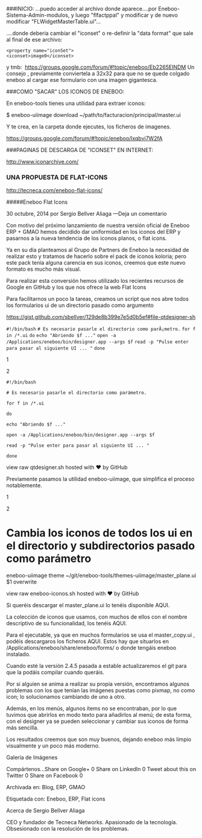 ###INICIO:
...puedo acceder al archivo donde aparece....por Eneboo-Sistema-Admin-modulos, y luego "flfactppal" y modificar y de nuevo modificar "FLWidgetMasterTable.ui"...

....donde deberia cambiar el "iconset" o re-definir la "data format" que sale al final de ese archivo:

    <property name="iconSet">
    <iconset>image0</iconset>
y tmb:
    <image name="image0">
    <data format="PNG" length="1555">
https://groups.google.com/forum/#!topic/eneboo/Eb2265EINDM
Un consejo , previamente conviertela a 32x32 para que no se quede colgado eneboo al cargar ese formulario con una imagen gigantesca. 

###COMO "SACAR" LOS ICONOS DE ENEBOO:

En eneboo-tools tienes una utilidad para extraer iconos: 

$ eneboo-uiimage download ~/path/to/facturacion/principal/master.ui 

Y te crea, en la carpeta donde ejecutes, los ficheros de imagenes. 

https://groups.google.com/forum/#!topic/eneboo/lxqbvj7W2fA


###PAGINAS DE DESCARGA DE "ICONSET" EN INTERNET:

http://www.iconarchive.com/


### UNA PROPUESTA DE FLAT-ICONS
http://tecneca.com/eneboo-flat-icons/

#####Eneboo Flat Icons 


30 octubre, 2014 por Sergio Bellver Aliaga —Deja un comentario


Con motivo del próximo lanzamiento de nuestra versión oficial de Eneboo ERP + GMAO hemos decidido dar uniformidad en los iconos del ERP y pasarnos a la nueva tendencia de los iconos planos, o flat icons.

Ya en su día planteamos al Grupo de Partners de Eneboo la necesidad de realizar esto y tratamos de hacerlo sobre el pack de iconos koloria; pero este pack tenía alguna carencia en sus iconos, creemos que este nuevo formato es mucho más visual.

Para realizar esta conversión hemos utilizado los recientes recursos de Google en GitHub  y los que nos ofrece la web Flat Icons

Para facilitarnos un poco la tareas, creamos un script que nos abre todos los formularios ui de un directorio pasado como argumento

 

https://gist.github.com/sbellver/129de8b399e7e5d0b5ef#file-qtdesigner-sh

`#!/bin/bash`
`# Es necesario pasarle el directorio como parÃ¡metro.`
`for f in /*.ui`
`do`
  `echo "Abriendo $f ..."`
  `open -a /Applications/eneboo/bin/designer.app --args $f`
  `read -p "Pulse enter para pasar al siguiente UI ... "`
`done`

1

2


 `#!/bin/bash`

`# Es necesario pasarle el directorio como parámetro.`

`for f in /*.ui`

`do`

  `echo "Abriendo $f ..."`

  `open -a /Applications/eneboo/bin/designer.app --args $f`

  `read -p "Pulse enter para pasar al siguiente UI ... "`

`done`


 

view raw qtdesigner.sh hosted with ❤ by GitHub 

Previamente pasamos la utilidad eneboo-uiimage, que simplifica el proceso notablemente.

 




1

2
 # Cambia los iconos de todos los ui en el directorio y subdirectorios pasado como parámetro

eneboo-uiimage theme ~/git/eneboo-tools/themes-uiimage/master_plane.ui $1 overwrite


 

view raw eneboo-iconos.sh hosted with ❤ by GitHub 

Si queréis descargar el master_plane.ui lo tenéis disponible AQUI.

La colección de iconos que usamos, con muchos de ellos con el nombre descriptivo de su funcionalidad, los tenéis AQUI.

Para el ejecutable, ya que en muchos formularios se usa el master_copy.ui , podéis descargaros los ficheros AQUI. Estos hay que situarlos en /Applications/eneboo/share/eneboo/forms/ o donde tengáis eneboo instalado.

Cuando esté la versión 2.4.5 pasada a estable actualizaremos el git para que la podáis compilar cuando queráis.

Por si alguien se anima a realizar su propia versión, encontramos algunos problemas con los que tenían las imágenes puestas como pixmap, no como icon; lo solucionamos cambiando de uno a otro.

Además, en los menús, algunos ítems no se encontraban, por lo que tuvimos que abrirlos en modo texto para añadirlos al menú; de esta forma, con el designer ya se pueden seleccionar y cambiar sus iconos de forma más sencilla.

Los resultados creemos que son muy buenos, dejando eneboo más limpio visualmente y un poco más moderno.


Galería de Imágenes




Compártenos...Share on Google+ 0 Share on LinkedIn 0 Tweet about this on Twitter 0 Share on Facebook 0 



Archivada en: Blog, ERP, GMAO

Etiquetada con: Eneboo, ERP, Flat icons


Acerca de Sergio Bellver Aliaga


CEO y fundador de Tecneca Networks. Apasionado de la tecnología. Obsesionado con la resolución de los problemas.
